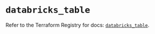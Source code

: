 # `databricks_table`

Refer to the Terraform Registry for docs: [`databricks_table`](https://registry.terraform.io/providers/databricks/databricks/1.57.0/docs/resources/table).
